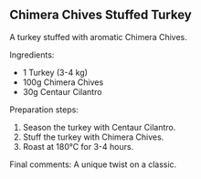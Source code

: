 ## Chimera Chives Stuffed Turkey

A turkey stuffed with aromatic Chimera Chives.

Ingredients:

* 1 Turkey (3-4 kg)
* 100g Chimera Chives
* 30g Centaur Cilantro

Preparation steps:

1. Season the turkey with Centaur Cilantro.
2. Stuff the turkey with Chimera Chives.
3. Roast at 180°C for 3-4 hours.

Final comments: A unique twist on a classic.


